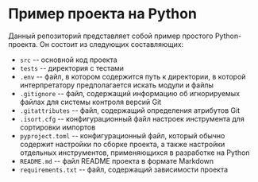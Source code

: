 # Пример проекта на Python

Данный репозиторий представляет собой пример простого Python-проекта. Он состоит из следующих составляющих:

* `src` -- основной код проекта  
* `tests` -- директория с тестами
* `.env` -- файл, в котором содержится путь к директории, в которой интерпретатору предполагается искать модули и файлы
* `.gitignore` -- файл, содержащий информацию об игнорируемых файлах для системы контроля версий Git
* `.gitattributes` -- файл, содержащий определения атрибутов Git
* `.isort.cfg` -- конфигурационный файл настроек инструмента для сортировки импортов
* `pyproject.toml` -- конфигурационный файл, который обычно содержит настройки по сборке проекта, а также настройки отдельных инструментов, применяющихся в разработке на Python
* `README.md` -- файл README проекта в формате Markdown
* `requirements.txt` -- файл, содержащий зависимости проекта

